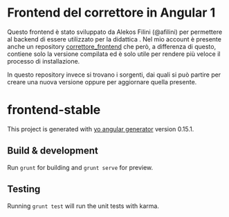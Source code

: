 # Frontend del correttore in Angular 1
Questo frontend è stato sviluppato da Alekos Filini (@afilini) per permettere al backend di essere utilizzato per la didattica . Nel mio account è presente anche un repository [correttore_frontend](https://github.com/alessandro-bugatti/correttore_frontend) che però, a differenza di questo, contiene solo la versione compilata ed è solo utile per rendere più veloce il processo di installazione.

In questo repository invece si trovano i sorgenti, dai quali si può partire per creare una nuova versione oppure per aggiornare quella presente. 


# frontend-stable

This project is generated with [yo angular generator](https://github.com/yeoman/generator-angular)
version 0.15.1.

## Build & development

Run `grunt` for building and `grunt serve` for preview.

## Testing

Running `grunt test` will run the unit tests with karma.
